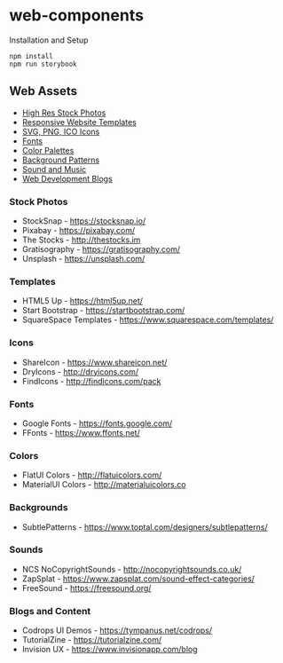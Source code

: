 # web-components

Installation and Setup
```
npm install
npm run storybook
```

## Web Assets
- [High Res Stock Photos](https://github.com/codenameyau/assets#stock-photos)
- [Responsive Website Templates](https://github.com/codenameyau/assets#templates)
- [SVG, PNG, ICO Icons](https://github.com/codenameyau/assets#icons)
- [Fonts](https://github.com/codenameyau/assets#fonts)
- [Color Palettes](https://github.com/codenameyau/assets#colors)
- [Background Patterns](https://github.com/codenameyau/assets#backgrounds)
- [Sound and Music](https://github.com/codenameyau/assets#sounds)
- [Web Development Blogs](https://github.com/codenameyau/assets#blogs)

### Stock Photos
- StockSnap - https://stocksnap.io/
- Pixabay - https://pixabay.com/
- The Stocks - http://thestocks.im
- Gratisography - https://gratisography.com/
- Unsplash - https://unsplash.com/

### Templates
- HTML5 Up - https://html5up.net/
- Start Bootstrap - https://startbootstrap.com/
- SquareSpace Templates - https://www.squarespace.com/templates/

### Icons
- ShareIcon - https://www.shareicon.net/
- DryIcons - http://dryicons.com/
- FindIcons - http://findicons.com/pack

### Fonts
- Google Fonts - https://fonts.google.com/
- FFonts - https://www.ffonts.net/

### Colors
- FlatUI Colors - http://flatuicolors.com/
- MaterialUI Colors - http://materialuicolors.co

### Backgrounds
- SubtlePatterns - https://www.toptal.com/designers/subtlepatterns/

### Sounds
- NCS NoCopyrightSounds - http://nocopyrightsounds.co.uk/
- ZapSplat - https://www.zapsplat.com/sound-effect-categories/
- FreeSound - https://freesound.org/

### Blogs and Content
- Codrops UI Demos - https://tympanus.net/codrops/
- TutorialZine - https://tutorialzine.com/
- Invision UX - https://www.invisionapp.com/blog
